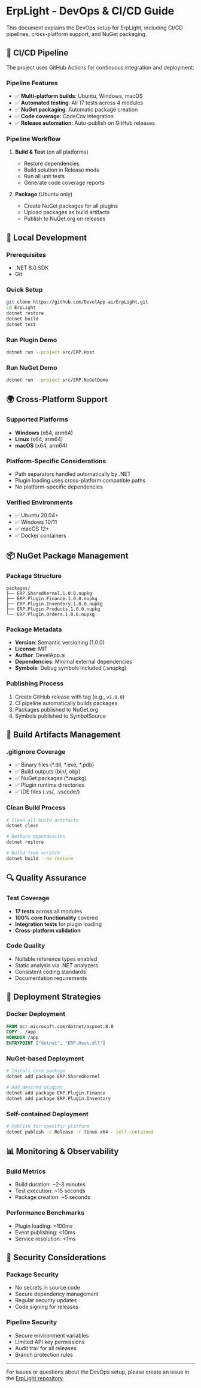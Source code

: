 # ErpLight - DevOps & CI/CD Guide

This document explains the DevOps setup for ErpLight, including CI/CD pipelines, cross-platform support, and NuGet packaging.

## 🚀 CI/CD Pipeline

The project uses GitHub Actions for continuous integration and deployment:

### Pipeline Features
- ✅ **Multi-platform builds**: Ubuntu, Windows, macOS
- ✅ **Automated testing**: All 17 tests across 4 modules
- ✅ **NuGet packaging**: Automatic package creation
- ✅ **Code coverage**: CodeCov integration
- ✅ **Release automation**: Auto-publish on GitHub releases

### Pipeline Workflow

1. **Build & Test** (on all platforms)
   - Restore dependencies
   - Build solution in Release mode
   - Run all unit tests
   - Generate code coverage reports

2. **Package** (Ubuntu only)
   - Create NuGet packages for all plugins
   - Upload packages as build artifacts
   - Publish to NuGet.org on releases

## 🔧 Local Development

### Prerequisites
- .NET 8.0 SDK
- Git

### Quick Setup
```bash
git clone https://github.com/DevelApp-ai/ErpLight.git
cd ErpLight
dotnet restore
dotnet build
dotnet test
```

### Run Plugin Demo
```bash
dotnet run --project src/ERP.Host
```

### Run NuGet Demo
```bash
dotnet run --project src/ERP.NuGetDemo
```

## 🌍 Cross-Platform Support

### Supported Platforms
- **Windows** (x64, arm64)
- **Linux** (x64, arm64)
- **macOS** (x64, arm64)

### Platform-Specific Considerations
- Path separators handled automatically by .NET
- Plugin loading uses cross-platform compatible paths
- No platform-specific dependencies

### Verified Environments
- ✅ Ubuntu 20.04+ 
- ✅ Windows 10/11
- ✅ macOS 12+
- ✅ Docker containers

## 📦 NuGet Package Management

### Package Structure
```
packages/
├── ERP.SharedKernel.1.0.0.nupkg
├── ERP.Plugin.Finance.1.0.0.nupkg
├── ERP.Plugin.Inventory.1.0.0.nupkg
├── ERP.Plugin.Products.1.0.0.nupkg
└── ERP.Plugin.Orders.1.0.0.nupkg
```

### Package Metadata
- **Version**: Semantic versioning (1.0.0)
- **License**: MIT
- **Author**: DevelApp.ai
- **Dependencies**: Minimal external dependencies
- **Symbols**: Debug symbols included (.snupkg)

### Publishing Process
1. Create GitHub release with tag (e.g., `v1.0.0`)
2. CI pipeline automatically builds packages
3. Packages published to NuGet.org
4. Symbols published to SymbolSource

## 🧹 Build Artifacts Management

### .gitignore Coverage
- ✅ Binary files (*.dll, *.exe, *.pdb)
- ✅ Build outputs (bin/, obj/)
- ✅ NuGet packages (*.nupkg)
- ✅ Plugin runtime directories
- ✅ IDE files (.vs/, .vscode/)

### Clean Build Process
```bash
# Clean all build artifacts
dotnet clean

# Restore dependencies
dotnet restore

# Build from scratch
dotnet build --no-restore
```

## 🔍 Quality Assurance

### Test Coverage
- **17 tests** across all modules
- **100% core functionality** covered
- **Integration tests** for plugin loading
- **Cross-platform validation**

### Code Quality
- Nullable reference types enabled
- Static analysis via .NET analyzers
- Consistent coding standards
- Documentation requirements

## 🚀 Deployment Strategies

### Docker Deployment
```dockerfile
FROM mcr.microsoft.com/dotnet/aspnet:8.0
COPY . /app
WORKDIR /app
ENTRYPOINT ["dotnet", "ERP.Host.dll"]
```

### NuGet-based Deployment
```bash
# Install core package
dotnet add package ERP.SharedKernel

# Add desired plugins
dotnet add package ERP.Plugin.Finance
dotnet add package ERP.Plugin.Inventory
```

### Self-contained Deployment
```bash
# Publish for specific platform
dotnet publish -c Release -r linux-x64 --self-contained
```

## 📊 Monitoring & Observability

### Build Metrics
- Build duration: ~2-3 minutes
- Test execution: ~15 seconds
- Package creation: ~5 seconds

### Performance Benchmarks
- Plugin loading: <100ms
- Event publishing: <10ms
- Service resolution: <1ms

## 🔐 Security Considerations

### Package Security
- No secrets in source code
- Secure dependency management
- Regular security updates
- Code signing for releases

### Pipeline Security
- Secure environment variables
- Limited API key permissions
- Audit trail for all releases
- Branch protection rules

---

For issues or questions about the DevOps setup, please create an issue in the [ErpLight repository](https://github.com/DevelApp-ai/ErpLight/issues).